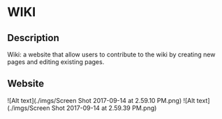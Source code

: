 # WIKI 

## Description

Wiki: a website that allow users to contribute to the wiki by creating new pages and editing existing pages. 

## Website 

![Alt text](./imgs/Screen Shot 2017-09-14 at 2.59.10 PM.png)
![Alt text](./imgs/Screen Shot 2017-09-14 at 2.59.39 PM.png)
